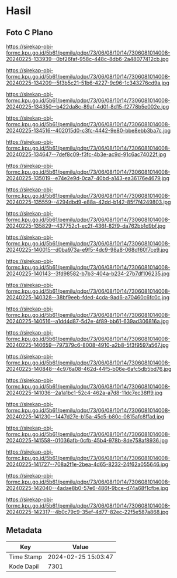 # Hasil

## Foto C Plano

https://sirekap-obj-formc.kpu.go.id/5b61/pemilu/pdpr/73/06/08/10/14/7306081014008-20240225-133939--0bf26faf-958c-448c-8db6-2a48077412cb.jpg

https://sirekap-obj-formc.kpu.go.id/5b61/pemilu/pdpr/73/06/08/10/14/7306081014008-20240225-134209--5f3b5c21-51b6-4227-9c96-1c343276cd9a.jpg

https://sirekap-obj-formc.kpu.go.id/5b61/pemilu/pdpr/73/06/08/10/14/7306081014008-20240225-134350--b422da8c-89af-4d0f-8d15-f2778b5e002e.jpg

https://sirekap-obj-formc.kpu.go.id/5b61/pemilu/pdpr/73/06/08/10/14/7306081014008-20240225-134516--402015d0-c3fc-4442-9e80-bbe8ebb3ba7c.jpg

https://sirekap-obj-formc.kpu.go.id/5b61/pemilu/pdpr/73/06/08/10/14/7306081014008-20240225-134647--7def8c09-f3fc-4b3e-ac9d-91c6ac74022f.jpg

https://sirekap-obj-formc.kpu.go.id/5b61/pemilu/pdpr/73/06/08/10/14/7306081014008-20240225-135019--e74e2e9d-0ca7-40bd-a143-ea36176e4679.jpg

https://sirekap-obj-formc.kpu.go.id/5b61/pemilu/pdpr/73/06/08/10/14/7306081014008-20240225-135559--4294dbd9-e88a-42dd-b142-85f7f4249803.jpg

https://sirekap-obj-formc.kpu.go.id/5b61/pemilu/pdpr/73/06/08/10/14/7306081014008-20240225-135829--437752c1-ec2f-436f-82f9-da762bb1d9bf.jpg

https://sirekap-obj-formc.kpu.go.id/5b61/pemilu/pdpr/73/06/08/10/14/7306081014008-20240225-140015--d0ba973a-e9f5-4dc9-98a8-068df60f7ce9.jpg

https://sirekap-obj-formc.kpu.go.id/5b61/pemilu/pdpr/73/06/08/10/14/7306081014008-20240225-140143--3fd98582-b7b3-404a-b234-27b7df106235.jpg

https://sirekap-obj-formc.kpu.go.id/5b61/pemilu/pdpr/73/06/08/10/14/7306081014008-20240225-140328--38bf9eeb-fded-4cda-9ad6-a70460c6fc0c.jpg

https://sirekap-obj-formc.kpu.go.id/5b61/pemilu/pdpr/73/06/08/10/14/7306081014008-20240225-140516--a1dd4d87-5d2e-4f89-bb61-639ad306816a.jpg

https://sirekap-obj-formc.kpu.go.id/5b61/pemilu/pdpr/73/06/08/10/14/7306081014008-20240225-140659--797379c6-8008-4910-a2b8-5f3f9597a567.jpg

https://sirekap-obj-formc.kpu.go.id/5b61/pemilu/pdpr/73/06/08/10/14/7306081014008-20240225-140848--4c976a08-462d-44f5-b06e-6afc5db5bd76.jpg

https://sirekap-obj-formc.kpu.go.id/5b61/pemilu/pdpr/73/06/08/10/14/7306081014008-20240225-141036--2a1a1bc1-52c4-462a-a7d8-11dc7ec38ff9.jpg

https://sirekap-obj-formc.kpu.go.id/5b61/pemilu/pdpr/73/06/08/10/14/7306081014008-20240225-141230--1447d27e-b15a-45c5-b80c-0815afc8ffad.jpg

https://sirekap-obj-formc.kpu.go.id/5b61/pemilu/pdpr/73/06/08/10/14/7306081014008-20240225-141558--01036afb-0cfb-45b4-978b-8de758af8936.jpg

https://sirekap-obj-formc.kpu.go.id/5b61/pemilu/pdpr/73/06/08/10/14/7306081014008-20240225-141727--708a2f1e-2bea-4d65-8232-24f62a055646.jpg

https://sirekap-obj-formc.kpu.go.id/5b61/pemilu/pdpr/73/06/08/10/14/7306081014008-20240225-142040--4adae8b0-57e6-486f-9bce-d74a68f1cfbe.jpg

https://sirekap-obj-formc.kpu.go.id/5b61/pemilu/pdpr/73/06/08/10/14/7306081014008-20240225-142317--4b0c79c9-35ef-4d77-82ec-22f5e587a868.jpg


## Metadata

| Key        | Value               |
| ---------- | ------------------- |
| Time Stamp | 2024-02-25 15:03:47 |
| Kode Dapil | 7301                |




